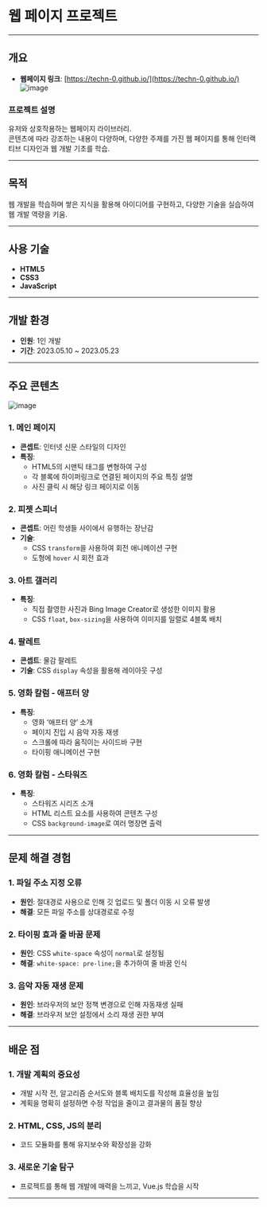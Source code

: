 # 웹 페이지 프로젝트

---

## **개요**  
- **웹페이지 링크**: [https://techn-0.github.io/](https://techn-0.github.io/)  
![image](https://github.com/user-attachments/assets/ca014ed1-3747-4386-b57a-e2b9785f0678)

### **프로젝트 설명**  
유저와 상호작용하는 웹페이지 라이브러리.  
콘텐츠에 따라 강조하는 내용이 다양하며, 다양한 주제를 가진 웹 페이지를 통해 인터랙티브 디자인과 웹 개발 기초를 학습.


---

## **목적**  
웹 개발을 학습하며 쌓은 지식을 활용해 아이디어를 구현하고, 다양한 기술을 실습하여 웹 개발 역량을 키움.

---

## **사용 기술**  
- **HTML5**  
- **CSS3**  
- **JavaScript**  

---

## **개발 환경**  
- **인원**: 1인 개발  
- **기간**: 2023.05.10 ~ 2023.05.23  

---

## **주요 콘텐츠**
![image](https://github.com/user-attachments/assets/b3d3d682-8ea7-4969-b304-513e46be9eba)
### **1. 메인 페이지**  
- **콘셉트**: 인터넷 신문 스타일의 디자인  
- **특징**:  
  - HTML5의 시맨틱 태그를 변형하여 구성  
  - 각 블록에 하이퍼링크로 연결된 페이지의 주요 특징 설명  
  - 사진 클릭 시 해당 링크 페이지로 이동  

### **2. 피젯 스피너**  
- **콘셉트**: 어린 학생들 사이에서 유행하는 장난감  
- **기술**:  
  - CSS `transform`을 사용하여 회전 애니메이션 구현  
  - 도형에 `hover` 시 회전 효과  

### **3. 아트 갤러리**  
- **특징**:  
  - 직접 촬영한 사진과 Bing Image Creator로 생성한 이미지 활용  
  - CSS `float`, `box-sizing`을 사용하여 이미지를 일렬로 4블록 배치  

### **4. 팔레트**  
- **콘셉트**: 물감 팔레트  
- **기술**: CSS `display` 속성을 활용해 레이아웃 구성  

### **5. 영화 칼럼 - 애프터 양**  
- **특징**:  
  - 영화 ‘애프터 양’ 소개  
  - 페이지 진입 시 음악 자동 재생  
  - 스크롤에 따라 움직이는 사이드바 구현  
  - 타이핑 애니메이션 구현  

### **6. 영화 칼럼 - 스타워즈**  
- **특징**:  
  - 스타워즈 시리즈 소개  
  - HTML 리스트 요소를 사용하여 콘텐츠 구성  
  - CSS `background-image`로 여러 명장면 출력  

---

## **문제 해결 경험**  

### **1. 파일 주소 지정 오류**  
- **원인**: 절대경로 사용으로 인해 깃 업로드 및 폴더 이동 시 오류 발생  
- **해결**: 모든 파일 주소를 상대경로로 수정  

### **2. 타이핑 효과 줄 바꿈 문제**  
- **원인**: CSS `white-space` 속성이 `normal`로 설정됨  
- **해결**: `white-space: pre-line;`을 추가하여 줄 바꿈 인식  

### **3. 음악 자동 재생 문제**  
- **원인**: 브라우저의 보안 정책 변경으로 인해 자동재생 실패  
- **해결**: 브라우저 보안 설정에서 소리 재생 권한 부여  

---

## **배운 점**

### **1. 개발 계획의 중요성**  
- 개발 시작 전, 알고리즘 순서도와 블록 배치도를 작성해 효율성을 높임  
- 계획을 명확히 설정하면 수정 작업을 줄이고 결과물의 품질 향상  

### **2. HTML, CSS, JS의 분리**  
- 코드 모듈화를 통해 유지보수와 확장성을 강화  

### **3. 새로운 기술 탐구**  
- 프로젝트를 통해 웹 개발에 매력을 느끼고, Vue.js 학습을 시작  

---
